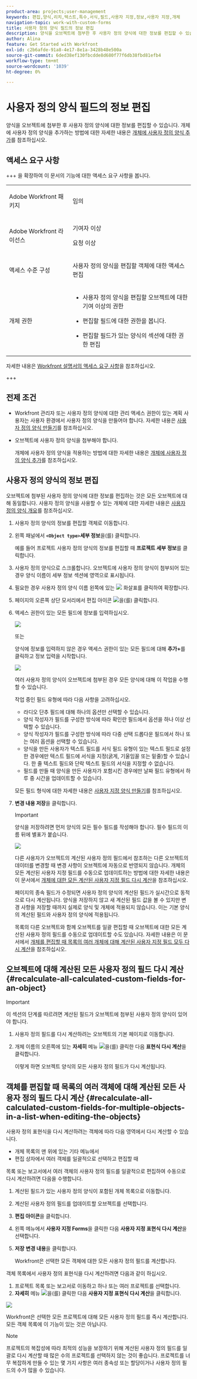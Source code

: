 ```yaml
---
product-area: projects;user-management
keywords: 편집,양식,리치,텍스트,특수,서식,필드,사용자 지정,정보,사용자 지정,개체
navigation-topic: work-with-custom-forms
title: 사용자 정의 양식 필드의 정보 편집
description: 양식을 오브젝트에 첨부한 후 사용자 정의 양식에 대한 정보를 편집할 수 있습니다. 오브젝트에 사용자 정의 양식을 추가하는 방법에 대한 자세한 내용은 오브젝트에 사용자 정의 양식 추가를 참조하십시오.
author: Alina
feature: Get Started with Workfront
exl-id: c2b6afde-91a8-4e17-8e1a-3428b48e500a
source-git-commit: 6ded38ef130fbcdde8d680f77f6db38fbd81efb4
workflow-type: tm+mt
source-wordcount: '1039'
ht-degree: 0%

---
```


# 사용자 정의 양식 필드의 정보 편집

<!--Audited: 10/2025-->

양식을 오브젝트에 첨부한 후 사용자 정의 양식에 대한 정보를 편집할 수 있습니다. 개체에 사용자 정의 양식을 추가하는 방법에 대한 자세한 내용은 [개체에 사용자 정의 양식 추가](../../workfront-basics/work-with-custom-forms/add-a-custom-form-to-an-object.md)를 참조하십시오.

## 액세스 요구 사항

+++ 을 확장하여 이 문서의 기능에 대한 액세스 요구 사항을 봅니다.

<table style="table-layout:auto"> 
 <col> 
 <col> 
 <tbody> 
  <tr> 
   <td role="rowheader"> <p>Adobe Workfront 패키지</p> </td> 
   <td>임의</td> 
  </tr> 
  <tr> 
   <td role="rowheader"> <p>Adobe Workfront 라이선스</p> </td> 
   <td> <p>기여자 이상</p> 
   <p>요청 이상</p> </td> 
  </tr> 
  <tr data-mc-conditions=""> 
   <td role="rowheader">액세스 수준 구성</td> 
   <td> <p>사용자 정의 양식을 편집할 객체에 대한 액세스 편집</p> </td> 
  </tr> 
  <tr data-mc-conditions=""> 
   <td role="rowheader"> <p>개체 권한</p> </td> 
   <td> 
    <ul> 
     <li> <p>사용자 정의 양식을 편집할 오브젝트에 대한 기여 이상의 권한</p> </li> 
     <li><p>편집할 필드에 대한 권한을 봅니다.</p></li> 
     <li><p>편집할 필드가 있는 양식의 섹션에 대한 권한 편집</p></li> 
    </ul></td> 
  </tr> 
 </tbody> 
</table>

자세한 내용은 [Workfront 설명서의 액세스 요구 사항](/help/quicksilver/administration-and-setup/add-users/access-levels-and-object-permissions/access-level-requirements-in-documentation.md)을 참조하십시오.

+++

<!--Old:
<table style="table-layout:auto"> 
 <col> 
 <col> 
 <tbody> 
  <tr> 
   <td role="rowheader"> <p>Adobe Workfront plan*</p> </td> 
   <td>Team or higher</td> 
  </tr> 
  <tr> 
   <td role="rowheader"> <p>Adobe Workfront licenses*</p> </td> 
   <td> <p>Request or higher</p> </td> 
  </tr> 
  <tr data-mc-conditions=""> 
   <td role="rowheader">Access level*</td> 
   <td> <p>Edit access to the object for which you want to edit the custom form</p> <p>Note: If you still don't have access, ask your Workfront administrator if they set additional restrictions in your access level. For information on how a Workfront administrator can change your access level, see <a href="../../administration-and-setup/add-users/configure-and-grant-access/create-modify-access-levels.md" class="MCXref xref">Create or modify custom access levels</a>.</p> </td> 
  </tr> 
  <tr data-mc-conditions=""> 
   <td role="rowheader"> <p>Object permissions</p> </td> 
   <td> 
    <ul> 
     <li> <p>Contribute or higher permissions on the object for which you want to edit the custom form</p> </li> 
     <li>View permissions on the fields you want to edit. For information about sharing permissions for custom fields, see <a href="/help/quicksilver/administration-and-setup/customize-workfront/create-manage-custom-forms/form-designer/manage-a-form/share-custom-fields.md" class="MCXref xref">Configure sharing for custom fields and widgets</a>.</li> 
     <li> <p>Edit permissions for the sections on the form where the fields you want to edit are located</p> </li> 
    </ul> <p>For information on requesting additional access for objects, see <a href="../../workfront-basics/grant-and-request-access-to-objects/request-access.md" class="MCXref xref">Request access to objects </a>.</p> </td> 
  </tr> 
 </tbody> 
</table>-->

## 전제 조건

* Workfront 관리자 또는 사용자 정의 양식에 대한 관리 액세스 권한이 있는 계획 사용자는 사용자 환경에서 사용자 정의 양식을 만들어야 합니다. 자세한 내용은 [사용자 정의 양식 만들기](/help/quicksilver/administration-and-setup/customize-workfront/create-manage-custom-forms/form-designer/design-a-form/design-a-form.md)를 참조하십시오.
* 오브젝트에 사용자 정의 양식을 첨부해야 합니다.

  개체에 사용자 정의 양식을 적용하는 방법에 대한 자세한 내용은 [개체에 사용자 정의 양식 추가](../../workfront-basics/work-with-custom-forms/add-a-custom-form-to-an-object.md)를 참조하십시오.

## 사용자 정의 양식의 정보 편집

오브젝트에 첨부된 사용자 정의 양식에 대한 정보를 편집하는 것은 모든 오브젝트에 대해 동일합니다. 사용자 정의 양식을 사용할 수 있는 개체에 대한 자세한 내용은 [사용자 정의 양식 개요](../../administration-and-setup/customize-workfront/create-manage-custom-forms/custom-forms-overview.md)를 참조하십시오.

1. 사용자 정의 양식의 정보를 편집할 객체로 이동합니다.
1. 왼쪽 패널에서 **`<Object type>`세부 정보**&#x200B;을(를) 클릭합니다.

   예를 들어 프로젝트 사용자 정의 양식의 정보를 편집할 때 **프로젝트 세부 정보**&#x200B;를 클릭합니다.

1. 사용자 정의 양식으로 스크롤합니다. 오브젝트에 사용자 정의 양식이 첨부되어 있는 경우 양식 이름이 세부 정보 섹션에 영역으로 표시됩니다.
1. 필요한 경우 사용자 정의 양식 이름 왼쪽에 있는 ![](assets/expand-arrow-right.png) 화살표를 클릭하여 확장합니다.
1. 페이지의 오른쪽 상단 모서리에서 편집 아이콘 ![](assets/edit-icon.png)을(를) 클릭합니다.
1. 액세스 권한이 있는 모든 필드에 정보를 입력하십시오.

   ![](assets/click-in-field-to-edit-info-350x132.png)

   또는

   양식에 정보를 입력하지 않은 경우 액세스 권한이 있는 모든 필드에 대해 **추가+**&#x200B;를 클릭하고 정보 입력을 시작합니다.

   ![](assets/plus-add-to-edit-info-350x180.png)

   여러 사용자 정의 양식이 오브젝트에 첨부된 경우 모든 양식에 대해 이 작업을 수행할 수 있습니다.

   작업 중인 필드 유형에 따라 다음 사항을 고려하십시오.

   * 라디오 단추 필드에 대해 하나의 옵션만 선택할 수 있습니다.
   * 양식 작성자가 필드를 구성한 방식에 따라 확인란 필드에서 옵션을 하나 이상 선택할 수 있습니다.
   * 양식 작성자가 필드를 구성한 방식에 따라 다중 선택 드롭다운 필드에서 하나 또는 여러 옵션을 선택할 수 있습니다.
   * 양식을 만든 사용자가 텍스트 필드를 서식 필드 유형이 있는 텍스트 필드로 설정한 경우에만 텍스트 필드에 서식을 지정(굵게, 기울임꼴 또는 밑줄)할 수 있습니다. 한 줄 텍스트 필드와 단락 텍스트 필드의 서식을 지정할 수 없습니다.
   * 필드를 만들 때 양식을 만든 사용자가 포함시킨 경우에만 날짜 필드 유형에서 하루 중 시간을 업데이트할 수 있습니다.

   모든 필드 형식에 대한 자세한 내용은 [사용자 지정 양식 만들기](/help/quicksilver/administration-and-setup/customize-workfront/create-manage-custom-forms/form-designer/design-a-form/design-a-form.md)를 참조하십시오.

1. **변경 내용 저장**&#x200B;을 클릭합니다.

   >[!IMPORTANT]
   >
   >양식을 저장하려면 먼저 양식의 모든 필수 필드를 작성해야 합니다. 필수 필드의 이름 뒤에 별표가 붙습니다.
   >
   >![](assets/nwe-required-custom-field.png)

   다른 사용자가 오브젝트의 계산된 사용자 정의 필드에서 참조하는 다른 오브젝트의 데이터를 변경할 때 변경 사항이 오브젝트에 자동으로 반영되지 않습니다. 개체의 모든 계산된 사용자 지정 필드를 수동으로 업데이트하는 방법에 대한 자세한 내용은 이 문서에서 [개체에 대한 모든 계산된 사용자 지정 필드 다시 계산](#recalculate-all-calculated-custom-fields-for-an-object)을 참조하십시오.

   페이지의 종속 필드가 수정되면 사용자 정의 양식의 계산된 필드가 실시간으로 동적으로 다시 계산됩니다. 양식을 저장하지 않고 새 계산된 필드 값을 볼 수 있지만 변경 사항을 저장할 때까지 실제로 양식 및 개체에 적용되지 않습니다. 이는 기본 양식의 계산된 필드와 사용자 정의 양식에 적용됩니다.

   목록의 다른 오브젝트와 함께 오브젝트를 일괄 편집할 때 오브젝트에 대한 모든 계산된 사용자 정의 필드를 수동으로 업데이트할 수도 있습니다. 자세한 내용은 이 문서에서 [개체를 편집할 때 목록의 여러 개체에 대해 계산된 사용자 지정 필드 모두 다시 계산](#recalculate-all-calculated-custom-fields-for-multiple-objects-in-a-list-when-editing-the-objects)을 참조하십시오.

## 오브젝트에 대해 계산된 모든 사용자 정의 필드 다시 계산  {#recalculate-all-calculated-custom-fields-for-an-object}

>[!IMPORTANT]
>
>이 섹션의 단계를 따르려면 계산된 필드가 오브젝트에 첨부된 사용자 정의 양식이 있어야 합니다.


1. 사용자 정의 필드를 다시 계산하려는 오브젝트의 기본 페이지로 이동합니다.
1. 개체 이름의 오른쪽에 있는 **자세히** 메뉴 ![](assets/more-icon.png)을(를) 클릭한 다음 **표현식 다시 계산**&#x200B;을 클릭합니다.

   이렇게 하면 오브젝트 양식의 모든 사용자 정의 필드가 다시 계산됩니다.

## 객체를 편집할 때 목록의 여러 객체에 대해 계산된 모든 사용자 정의 필드 다시 계산 {#recalculate-all-calculated-custom-fields-for-multiple-objects-in-a-list-when-editing-the-objects}

<!--
<p data-mc-conditions="QuicksilverOrClassic.Draft mode">(NOTE: this will need to be edited when the bulk edit for objects update in NW)</p>
-->

사용자 정의 표현식을 다시 계산하려는 객체에 따라 다음 영역에서 다시 계산할 수 있습니다.

* 개체 목록의 맨 위에 있는 기타 메뉴에서
* 편집 상자에서 여러 객체를 일괄적으로 선택하고 편집할 때

목록 또는 보고서에서 여러 객체의 사용자 정의 필드를 일괄적으로 편집하여 수동으로 다시 계산하려면 다음을 수행합니다.

1. 계산된 필드가 있는 사용자 정의 양식이 포함된 개체 목록으로 이동합니다.
1. 계산된 사용자 정의 필드를 업데이트할 오브젝트를 선택합니다.
1. **편집 아이콘**&#x200B;을 클릭합니다.
1. 왼쪽 메뉴에서 **사용자 지정 Forms**&#x200B;을 클릭한 다음 **사용자 지정 표현식 다시 계산**&#x200B;을 선택합니다.
1. **저장** **변경 내용**&#x200B;을 클릭합니다.

   Workfront은 선택한 모든 객체에 대한 모든 사용자 정의 필드를 계산합니다.

객체 목록에서 사용자 정의 표현식을 다시 계산하려면 다음과 같이 하십시오.

1. 프로젝트 목록 또는 보고서로 이동하고 하나 또는 여러 프로젝트를 선택합니다.
1. **자세히** 메뉴 ![](assets/more-icon.png)을(를) 클릭한 다음 **사용자 지정 표현식 다시 계산**&#x200B;을 클릭합니다.

![](assets/recalculate-expressions-timeline-finances-drop-down-in-project-list-nwe.png)

Workfront은 선택한 모든 프로젝트에 대해 모든 사용자 정의 필드를 즉시 계산합니다.
모든 객체 목록에 이 기능이 있는 것은 아닙니다.

>[!NOTE]
>
>프로젝트의 복잡성에 따라 최적의 성능을 보장하기 위해 계산된 사용자 정의 필드를 일괄로 다시 계산할 때 많은 수의 프로젝트를 선택하지 않는 것이 좋습니다. 프로젝트를 너무 복잡하게 만들 수 있는 몇 가지 사항은 여러 종속성 또는 할당이거나 사용자 정의 필드의 수가 많을 수 있습니다.

